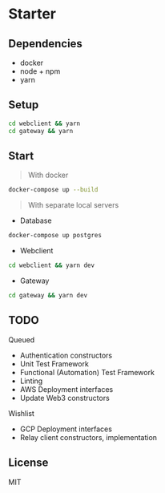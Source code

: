 # Starter

## Dependencies
- docker
- node + npm
- yarn

## Setup

```bash
cd webclient && yarn
cd gateway && yarn
```

## Start
> With docker
```bash
docker-compose up --build
```
> With separate local servers

- Database
```bash
docker-compose up postgres
```
- Webclient
```bash
cd webclient && yarn dev
```
- Gateway
```bash
cd gateway && yarn dev
```

## TODO

Queued
- Authentication constructors
- Unit Test Framework
- Functional (Automation) Test Framework
- Linting
- AWS Deployment interfaces
- Update Web3 constructors

Wishlist
- GCP Deployment interfaces
- Relay client constructors, implementation

## License

MIT
